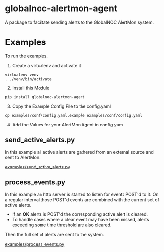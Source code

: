 # globalnoc-alertmon-agent

A package to faciltate sending alerts to the GlobalNOC AlertMon system.

# Examples

To run the examples.

1. Create a virtualenv and activate it
```
virtualenv venv
. ./venv/bin/activate
```

2. Install this Module
```
pip install globalnoc-alertmon-agent
```

3. Copy the Example Config File to the config.yaml
```
cp examples/conf/config.yaml.example examples/conf/config.yaml
```

4. Add the Values for your AlertMon Agent in config.yaml

## send_active_alerts.py

In this example all active alerts are gathered from an external source and sent to AlertMon.

[examples/send_active_alerts.py](https://github.com/GlobalNOC/globalnoc-alertmon-agent/blob/master/examples/send_active_alerts.py)

## process_events.py

In this example an http server is started to listen for events POST'd to it. On a regular interval those POST'd events are combined with the current set of active alerts.

* If an **OK** alerts is POST'd the corresponding active alert is cleared.
* To handle cases where a clear event may have been missed, alerts exceeding some time threshold are also cleared.

Then the full set of alerts are sent to the system.

[examples/process_events.py](https://github.com/GlobalNOC/globalnoc-alertmon-agent/blob/master/examples/process_events.py)
